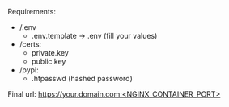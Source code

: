 Requirements:
- /.env
  - .env.template -> .env (fill your values)
- /certs:
  - private.key
  - public.key 
- /pypi:
  - .htpasswd (hashed password)

Final url: https://your.domain.com:<NGINX_CONTAINER_PORT>
